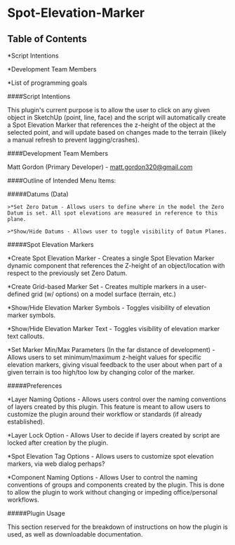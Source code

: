 Spot-Elevation-Marker
===========

Table of Contents
-----------
*Script Intentions

*Development Team Members

*List of programming goals

####Script Intentions

This plugin's current purpose is to allow the user to click on any given object in SketchUp (point, line, face) and the script will automatically create a Spot Elevation Marker that references the z-height of the object at the selected point, and will update based on changes made to the terrain (likely a manual refresh to prevent lagging/crashes).

####Development Team Members

Matt Gordon (Primary Developer) - matt.gordon320@gmail.com

####Outline of Intended Menu Items: 

#####Datums (Data)

	>*Set Zero Datum - Allows users to define where in the model the Zero Datum is set. All spot elevations are measured in reference to this plane.

	>*Show/Hide Datums - Allows user to toggle visibility of Datum Planes.

#####Spot Elevation Markers

*Create Spot Elevation Marker - Creates a single Spot Elevation Marker dynamic component that references the Z-height of an object/location with respect to the previously set Zero Datum.

*Create Grid-based Marker Set - Creates multiple markers in a user-defined grid (w/ options) on a model surface (terrain, etc.)

*Show/Hide Elevation Marker Symbols - Toggles visibility of elevation marker symbols.

*Show/Hide Elevation Marker Text - Toggles visibility of elevation marker text callouts.

*Set Marker Min/Max Parameters (In the far distance of development) - Allows users to set minimum/maximum z-height values for specific elevation markers, giving visual feedback to the user about when part of a given terrain is too high/too low by changing color of the marker.

#####Preferences

*Layer Naming Options - Allows users control over the naming conventions of layers created by this plugin. This feature is meant to allow users to customize the plugin around their workflow or standards (if already established).

*Layer Lock Option - Allows User to decide if layers created by script are locked after creation by the plugin.

*Spot Elevation Tag Options - Allows users to customize spot elevation markers, via web dialog perhaps?

*Component Naming Options - Allows User to control the naming conventions of groups and components created by the plugin. This is done to allow the plugin to work without changing or impeding office/personal workflows.

#####Plugin Usage

This section reserved for the breakdown of instructions on how the plugin is used, as well as downloadable documentation.

